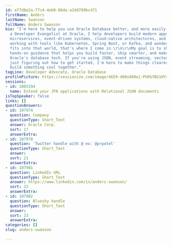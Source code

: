 ```yaml
---
id: e77d8e2a-77c4-4eb0-88de-a2dd789bc471
firstName: Anders
lastName: Swanson
fullName: Anders Swanson
bio: "I'm here to help you use Oracle Database better, and more easily.\r\n\r\nAs
  a Developer Evangelist at Oracle, I help developers build modern apps, including
  microservices, event-driven systems, cloud-native architectures, and more. If you're
  working with tools like Kubernetes, Spring Boot, or Kafka, and wondering how Oracle
  fits into that world, that's where I come in.\r\n\r\nMy goal is to share practical,
  hands-on guidance that helps you build faster, ship smarter, and make the most of
  Oracle's database tech. If you're using JSON, event streaming, vector search, or
  just figuring out how to get started, I'm here to make things clearer and more developer-friendly.\r\n\r\nLet's
  build something cool together."
tagLine: Developer Advocate, Oracle Database
profilePicture: https://sessionize.com/image/4659-400o400o1-PhRGfBG1HYXFeqDwtmaV5v.jpg
sessions:
- id: 1003194
  name: Extend your JPA applications with Relational JSON documents
isTopSpeaker: false
links: []
questionAnswers:
- id: 107974
  question: Company
  questionType: Short_Text
  answer: Oracle Corp.
  sort: 17
  answerExtra:
- id: 107978
  question: 'Twitter handle with @ ex: @prpatel'
  questionType: Short_Text
  answer:
  sort: 21
  answerExtra:
- id: 107981
  question: LinkedIn URL
  questionType: Short_Text
  answer: https://www.linkedin.com/in/anders-swanson/
  sort: 22
  answerExtra:
- id: 107982
  question: Bluesky handle
  questionType: Short_Text
  answer:
  sort: 23
  answerExtra:
categories: []
slug: anders-swanson

---
```

